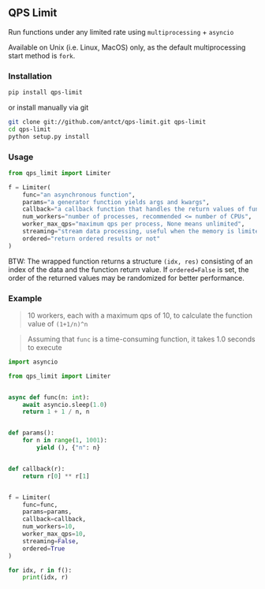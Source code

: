 ## QPS Limit

Run functions under any limited rate using `multiprocessing` + `asyncio`

Available on Unix (i.e. Linux, MacOS) only, as the default multiprocessing start method is `fork`.

### Installation

```bash
pip install qps-limit
```

or install manually via git

```bash
git clone git://github.com/antct/qps-limit.git qps-limit
cd qps-limit
python setup.py install
```

### Usage

```python
from qps_limit import Limiter

f = Limiter(
    func="an asynchronous function",
    params="a generator function yields args and kwargs",
    callback="a callback function that handles the return values of func",
    num_workers="number of processes, recommended <= number of CPUs",
    worker_max_qps="maximum qps per process, None means unlimited",
    streaming="stream data processing, useful when the memory is limited",
    ordered="return ordered results or not"
)
```

BTW: The wrapped function returns a structure `(idx, res)` consisting of an index of the data and the function return value. If `ordered=False` is set, the order of the returned values may be randomized for better performance.

### Example

> 10 workers, each with a maximum qps of 10, to calculate the function value of `(1+1/n)^n`

> Assuming that `func` is a time-consuming function, it takes 1.0 seconds to execute

```python
import asyncio

from qps_limit import Limiter


async def func(n: int):
    await asyncio.sleep(1.0)
    return 1 + 1 / n, n


def params():
    for n in range(1, 1001):
        yield (), {"n": n}


def callback(r):
    return r[0] ** r[1]


f = Limiter(
    func=func,
    params=params,
    callback=callback,
    num_workers=10,
    worker_max_qps=10,
    streaming=False,
    ordered=True
)

for idx, r in f():
    print(idx, r)
```
